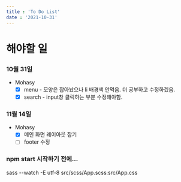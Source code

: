 ```yaml
---
title : 'To Do List'
date : '2021-10-31'
---
```

# 해야할 일
### 10월 31일 
- Mohasy  
  + [X] menu  - 모양은 잡아놨으나 li 배경색 안먹음. 더 공부하고 수정하겠음.  
  + [X] search - input창 클릭하는 부분 수정해야함.  

### 11월 14일 
- Mohasy
  + [X] 메인 화면 레이아웃 잡기
  + [ ] footer 수정

### npm start 시작하기 전에...
sass --watch -E utf-8 src/scss/App.scss:src/App.css
